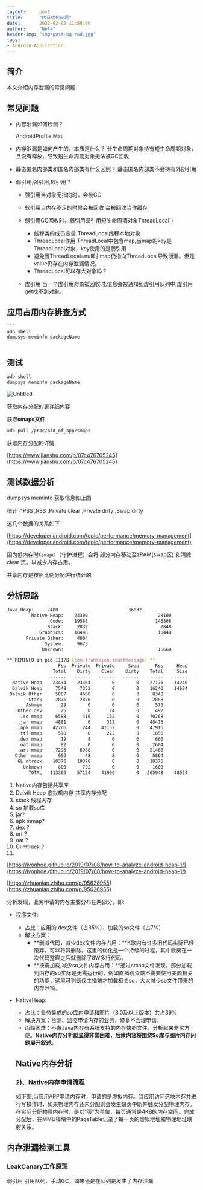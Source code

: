 ```yaml
---
layout:     post
title:      "内存优化问题"
date:       2022-02-05 11:58:00
author:     "Nela"
header-img: "img/post-bg-rwd.jpg"
tags:
- Android-Application
---
```


## 简介

本文介绍内存泄漏的常见问题

## 常见问题

- 内存泄漏如何检测？
   
   AndroidProfile  Mat

- 内存泄漏是如何产生的，本质是什么？
    长生命周期对象持有短生命周期对象，且没有释放，导致短生命周期对象无法被GC回收

- 静态匿名内部类和匿名内部类有什么区别？
    静态匿名内部类不会持有外部引用

- 弱引用,强引用,软引用？

    - 强引用当对象无指向时，会被GC
    
    - 软引用当内存不足的时候会被回收 会被回收当作缓存
    
    - 弱引用GC回收时，弱引用来引用短生命周期对象ThreadLocal()
        - 线程类的成员变量,ThreadLocal线程本地对象
        - ThreadLocal作用 ThreadLocal中包含map,当map的key是ThreadLocal对象，key使用的是弱引用
        - 避免当ThreadLocal=null时 map仍指向ThreadLocal导致泄漏。但是value仍存在内存泄漏情况。
        - ThreadLocal可以存大对象吗？
    - 虚引用 当一个虚引用对象被回收时,信息会被通知到虚引用队列中,虚引用get找不到对象。
    
## 应用占用内存排查方式

    ```
    adb shell 
    dumpsys meminfo packageName
    ```
## 测试

```bash
adb shell 
dumpsys meminfo packageName
```

![Untitled](https://s3-us-west-2.amazonaws.com/secure.notion-static.com/f5d57d68-66b9-48f9-bacc-013cae3c87f1/Untitled.png)

获取内存分配的更详细内容

获取**smaps文件**

```bash
adb pull /proc/pid_of_app/smaps 
```

获取内存分配的详情

[https://www.jianshu.com/p/07c476705245](https://www.jianshu.com/p/07c476705245)

## 测试数据分析

dumpsys meminfo  获取信息如上图

统计了PSS ,RSS ,Private clear  ,Private dirty ,Swap dirty

这几个数据的关系如下

[https://developer.android.com/topic/performance/memory-management](https://developer.android.com/topic/performance/memory-management)

因为低内存时`kswapd` （守护进程）会将 部分内存移动至zRAM(swap区) 和清除clear 页。以减少内存占用。

共享内存是按照比例分配进行统计的

## 分析思路

```bash
Java Heap:     7480                          36832
         Native Heap:    24300                          28100
                Code:    19588                         146868
               Stack:     2832                           2848
            Graphics:    10448                          10448
       Private Other:     4004
              System:     9673
             Unknown:                                   16660
```

```bash
** MEMINFO in pid 11178 [com.transsion.smartmessage] **
                   Pss  Private  Private     Swap      Rss     Heap     Heap     Heap
                 Total    Dirty    Clean    Dirty    Total     Size    Alloc     Free
                ------   ------   ------   ------   ------   ------   ------   ------
  Native Heap    23434    23364        0        0    27176    34240    26306     3111
  Dalvik Heap     7548     7352        0        0    16240    14684     7342     7342
 Dalvik Other     5087     4660        0        0     8348
        Stack     2876     2876        0        0     2888
       Ashmem       29        0        0        0      576
    Other dev       25        0       24        0      492
     .so mmap     6588      416      132        0    70268
    .jar mmap     4881        0      312        0    48416
    .apk mmap    42766      244    41152        0    47916
    .ttf mmap      570        0      272        0     1056
    .dex mmap       19        8        0        0      660
    .oat mmap       82        0        0        0     2604
    .art mmap     7295     6988        0        0    21468
   Other mmap      993       48        8        0     5864
    GL mtrack    10376    10376        0        0    10376
      Unknown      800      792        0        0     1600
        TOTAL   113369    57124    41900        0   265948    48924    33648    10453
```

1. Native内存包括共享库
2. Dalvik Heap 虚拟机内存 共享内存分配
3. stack 线程内存
4. so 加载so库
5. jar?
6. apk mmap?
7. dex ?
8. art ?
9. oat ?
10. Gl mtrack ?
11.

[https://ivonhoe.github.io/2019/07/08/how-to-analyze-android-heap-1/](https://ivonhoe.github.io/2019/07/08/how-to-analyze-android-heap-1/)

[https://zhuanlan.zhihu.com/p/95626955](https://zhuanlan.zhihu.com/p/95626955)

分析发现，业务申请的内存主要分布在两部分，即:

- 程序文件:
    - 占比：应用的.dex文件（占35%）、加载的so文件（占7%）
    - 解决方案：
        - **删减代码，减少dex文件内存占用：**K歌内有许多旧代码实际已经废弃，可以将其删除。这里的优化是一个持续的过程，其中歌房在一次代码整理之后就删除了8W多行代码。
        - **按需加载,减少so文件内存占用：**通过smap文件发现，部分加载到内存的so实际是无需运行的，例如直播观众端不需要使用美颜相关的功能，这里可判断仅主播端才加载相关so，大大减少so文件带来的内存开销。
- NativeHeap:
    - 占比：业务集成的so库内申请和图片（8.0及以上版本）共占39%
    - 解决方案：检测、监控申请内存的业务，修复不合理申请。
    - 面临困难：不像Java内存有系统支持的内存快照文件，分析起来非常方便。**Native内存分析就显得非常困难，后续内容将围绕So库与图片内存问题展开叙述。**

  ## Native内存分析

  ### **2)、Native内存申请流程**

  如下图,当应用APP申请内存时，申请的是虚拟内存。当应用访问这块内存并进行写操作时，如果物理内存还未分配则会发生缺页中断并触发分配物理内存。在实际分配物理内存时，是以“页”为单位，每页通常是4KB的内存空间。完成分配后，在MMU模块中的PageTable记录了每一页的虚拟地址和物理地址映射关系。
    
## 内存泄漏检测工具


### LeakCanary工作原理  

弱引用 引用队列，手动GC，如果还是在队列是发生了内存泄漏
 
 
    